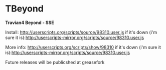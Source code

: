TBeyond
=======

**Travian4 Beyond - SSE**

Install: http://userscripts.org/scripts/source/98310.user.js
if it's down (i'm sure it is):http://userscripts-mirror.org/scripts/source/98310.user.js


More info: http://userscripts.org/scripts/show/98310
if it's down (i'm sure it is):http://userscripts-mirror.org/scripts/source/98310.user.js

Future releases will be publicshed at greasefork
